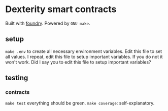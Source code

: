 # Dexterity smart contracts

Built with [foundry](https://github.com/foundry-rs/foundry).
Powered by `GNU make`.

## setup

`make .env` to create all necessary environment variables.
Edit this file to set all values.
I repeat, edit this file to setup important variables.
If you do not it won't work.
Did I say you to edit this file to setup important variables?

## testing

### contracts

`make test` everything should be green.
`make coverage`: self-explanatory.
